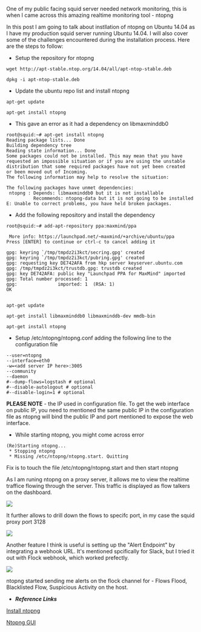 One of my public facing squid server needed network monitoring, this is when I came across this amazing realtime monitoring tool - ntopng 

In this post I am going to talk about instllation of ntopng on Ubuntu 14.04 as I have my production squid server running Ubuntu 14.04. I will also cover some of the
 challenges encountered during the installation process. Here are the steps to follow:

* Setup the repository for ntopng

```
wget http://apt-stable.ntop.org/14.04/all/apt-ntop-stable.deb

dpkg -i apt-ntop-stable.deb
```

* Update the ubuntu repo list and install ntopng

```
apt-get update

apt-get install ntopng

```

* This gave an error as it had a dependency on libmaxminddb0

```
root@squid:~# apt-get install ntopng
Reading package lists... Done
Building dependency tree       
Reading state information... Done
Some packages could not be installed. This may mean that you have
requested an impossible situation or if you are using the unstable
distribution that some required packages have not yet been created
or been moved out of Incoming.
The following information may help to resolve the situation:

The following packages have unmet dependencies:
 ntopng : Depends: libmaxminddb0 but it is not installable
          Recommends: ntopng-data but it is not going to be installed
E: Unable to correct problems, you have held broken packages.
```

* Add the following repository and install the dependency

```
root@squid:~# add-apt-repository ppa:maxmind/ppa
 
 More info: https://launchpad.net/~maxmind/+archive/ubuntu/ppa
Press [ENTER] to continue or ctrl-c to cancel adding it

gpg: keyring `/tmp/tmpdz2i3kct/secring.gpg' created
gpg: keyring `/tmp/tmpdz2i3kct/pubring.gpg' created
gpg: requesting key DE742AFA from hkp server keyserver.ubuntu.com
gpg: /tmp/tmpdz2i3kct/trustdb.gpg: trustdb created
gpg: key DE742AFA: public key "Launchpad PPA for MaxMind" imported
gpg: Total number processed: 1
gpg:               imported: 1  (RSA: 1)
OK


apt-get update

apt-get install libmaxminddb0 libmaxminddb-dev mmdb-bin

apt-get install ntopng

```

* Setup /etc/ntopng/ntopng.conf adding the following line to the configuration file

```
--user=ntopng
--interface=eth0
-w=<add server IP here>:3005
--community
--daemon
#--dump-flows=logstash # optional
#--disable-autologout # optional
#--disable-login=1 # optional
```

**PLEASE NOTE** - the IP used in configuration file. To get the web interface on public IP, you need to mentioned the same public IP in the configuration file as ntopng will bind the public IP and port mentioned to expose the web interface.


* While starting ntopng, you might come across error 

```
(Re)Starting ntopng...
 * Stopping ntopng                                                                                                                                                                                                                                                               
 * Missing /etc/ntopng/ntopng.start. Quitting
```

Fix is to touch the file  /etc/ntopng/ntopng.start and then start ntopng


As I am runing ntopng on a proxy server, it allows me to view the realtime traffice flowing through the server. This traffic is displayed as flow talkers on the dashboard.

<img src="{{ site.baseurl }}/img/ntopng-1.png">

It further allows to drill down the flows to specifc port, in my case the squid proxy port 3128

<img src="{{ site.baseurl }}/img/ntopng-2.png">

Another feature I think is useful is setting up the "Alert Endpoint" by integrating a webhook URL. It's mentioned spcifically for Slack, but I tried it out with Flock webhook, which worked prefectly.

<img src="{{ site.baseurl }}/img/ntopng-3.png">

ntopng started sending me alerts on the flock channel for - Flows Flood, Blacklisted Flow, Suspicious Activity on the host.




* ***Reference Links***

[Install ntopng](https://www.linode.com/docs/networking/diagnostics/install-ntopng-for-network-monitoring-on-debian8/)

[Ntopng GUI](https://www.ntop.org/guides/ntopng/web_gui/index.html)



